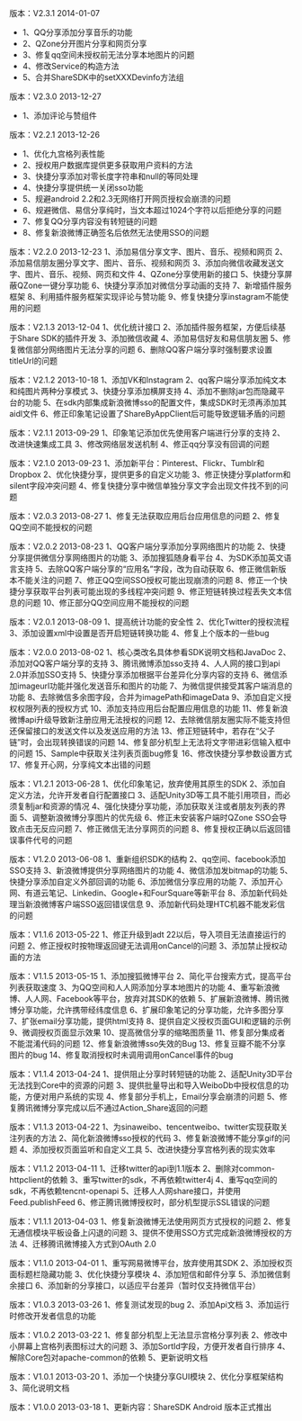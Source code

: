 版本：V2.3.1 2014-01-07
- 1、QQ分享添加分享音乐的功能
- 2、QZone分开图片分享和网页分享
- 3、修复qq空间未授权前无法分享本地图片的问题
- 4、修改Service的构造方法
- 5、合并ShareSDK中的setXXXDevinfo方法组

版本：V2.3.0 2013-12-27
- 1、添加评论与赞组件

版本：V2.2.1 2013-12-26
- 1、优化九宫格列表性能
- 2、授权用户数据库提供更多获取用户资料的方法
- 3、快捷分享添加对零长度字符串和null的等同处理
- 4、快捷分享提供统一关闭sso功能
- 5、规避android 2.2和2.3无网络打开网页授权会崩溃的问题
- 6、规避微信、易信分享纯时，当文本超过1024个字符以后拒绝分享的问题
- 7、修复QQ分享内容没有转短链的问题
- 8、修复新浪微博正确签名后依然无法使用SSO的问题

版本：V2.2.0 2013-12-23
1、添加易信分享文字、图片、音乐、视频和网页
2、添加易信朋友圈分享文字、图片、音乐、视频和网页
3、添加向微信收藏发送文字、图片、音乐、视频、网页和文件
4、QZone分享使用新的接口
5、快捷分享屏蔽QZone一键分享功能
6、快捷分享添加对微信分享动画的支持
7、新增插件服务框架
8、利用插件服务框架实现评论与赞功能
9、修复快捷分享instagram不能使用的问题

版本：V2.1.3 2013-12-04
1、优化统计接口
2、添加插件服务框架，方便后续基于Share SDK的插件开发
3、添加微信收藏
4、添加易信好友和易信朋友圈
5、修复微信部分网络图片无法分享的问题
6、删除QQ客户端分享时强制要求设置titleUrl的问题

版本：V2.1.2 2013-10-18
1、添加VK和Instagram
2、qq客户端分享添加纯文本和纯图片两种分享模式
3、快捷分享添加横屏支持
4、添加不删除jar包而隐藏平台的功能
5、在sdk内部集成新浪微博sso的配置文件，集成SDK时无须再添加其aidl文件
6、修正印象笔记设置了ShareByAppClient后可能导致逻辑矛盾的问题

版本：V2.1.1 2013-09-29
1、印象笔记添加优先使用客户端进行分享的支持
2、改进快速集成工具
3、修改网络层发送机制
4、修正qq分享没有回调的问题

版本：V2.1.0 2013-09-23
1、添加新平台：Pinterest、Flickr、Tumblr和Dropbox
2、优化快捷分享，提供更多的自定义功能
3、修正快捷分享platform和silent字段冲突问题
4、修复快捷分享中微信单独分享文字会出现文件找不到的问题

版本：V2.0.3 2013-08-27
1、修复无法获取应用后台应用信息的问题
2、修复QQ空间不能授权的问题

版本：V2.0.2 2013-08-23
1、QQ客户端分享添加分享网络图片的功能
2、快捷分享提供微信分享网络图片的功能
3、添加搜狐随身看平台
4、为SDK添加英文语言支持
5、去除QQ客户端分享的“应用名”字段，改为自动获取
6、修正微信新版本不能关注的问题
7、修正QQ空间SSO授权可能出现崩溃的问题
8、修正一个快捷分享获取平台列表可能出现的多线程冲突问题
9、修正短链转换过程丢失文本信息的问题
10、修正部分QQ空间应用不能授权的问题

版本：V2.0.1 2013-08-09
1、提高统计功能的安全性
2、优化Twitter的授权流程
3、添加设置xml中设置是否开启短链转换功能
4、修复上个版本的一些bug

版本：V2.0.0 2013-08-02
1、核心类改名具体参看SDK说明文档和JavaDoc
2、添加对QQ客户端分享的支持
3、腾讯微博添加sso支持
4、人人网的接口到api 2.0并添加SSO支持
5、快捷分享添加根据平台差异化分享内容的支持
6、微信添加imageurl功能并强化发送音乐和图片的功能
7、为微信提供接受其客户端消息的功能
8、去除微信多余图字段，合并为imagePath和imageData
9、添加自定义授权权限列表的授权方式
10、添加支持应用后台配置应用信息的功能
11、修复新浪微博api升级导致新注册应用无法授权的问题
12、去除微信朋友圈实际不能支持但还保留接口的发送文件以及发送应用的方法
13、修正短链转中，若存在“父子链”时，会出现转换错误的问题
14、修复部分机型上无法将文字带进彩信输入框中的问题
15、Sample中获取关注列表页面bug修复
16、修改快捷分享参数设置方式
17、修复开心网，分享纯文本出错的问题

版本：V1.2.1 2013-06-28
1、优化印象笔记，放弃使用其原生的SDK
2、添加自定义方法，允许开发者自行配置接口
3、适配Unity3D等工具不能引用项目，而必须复制jar和资源的情况
4、强化快捷分享功能，添加获取关注或者朋友列表的界面
5、调整新浪微博分享图片的优先级
6、修正未安装客户端时QZone SSO会导致点击无反应问题
7、修正微信无法分享网页的问题
8、修复授权正确以后返回错误事件代号的问题

版本：V1.2.0 2013-06-08
1、重新组织SDK的结构
2、qq空间、facebook添加SSO支持
3、新浪微博提供分享网络图片的功能
4、微信添加发bitmap的功能
5、快捷分享添加自定义外部回调的功能
6、添加微信分享应用的功能
7、添加开心网、有道云笔记、Linkedin、Google+和FourSquare等新平台
8、添加新代码处理当新浪微博客户端SSO返回错误信息
9、添加新代码处理HTC机器不能发彩信的问题

版本：V1.1.6 2013-05-22
1、修正升级到adt 22以后，导入项目无法直接运行的问题
2、修正授权时按物理返回键无法调用onCancel的问题
3、添加禁止授权动画的方法

版本：V1.1.5 2013-05-15
1、添加搜狐微博平台
2、简化平台搜索方式，提高平台列表获取速度
3、为QQ空间和人人网添加分享本地图片的功能
4、重写新浪微博、人人网、Facebook等平台，放弃对其SDK的依赖
5、扩展新浪微博、腾讯微博分享功能，允许携带经纬度信息
6、扩展印象笔记的分享功能，允许多图分享
7、扩张email分享功能，提供html支持
8、提供自定义授权页面GUI和逻辑的示例
9、微调授权页面显示效果
10、提高微信分享的缩略图质量
11、修复部分集成者不能混淆代码的问题
12、修复新浪微博sso失效的Bug
13、修复豆瓣不能不分享图片的bug
14、修复取消授权时未调用调用onCancel事件的bug

版本：V1.1.4 2013-04-24
1、提供阻止分享时转短链的功能
2、适配Unity3D平台无法找到Core中的资源的问题
3、提供批量导出和导入WeiboDb中授权信息的功能，方便对用户系统的实现
4、修复部分手机上，Email分享会崩溃的问题
5、修复腾讯微博分享完成以后不通过Action_Share返回的问题

版本：V1.1.3 2013-04-22
1、为sinaweibo、tencentweibo、twitter实现获取关注列表的方法
2、简化新浪微博sso授权的代码
3、修复新浪微博不能分享gif的问题
4、添加授权页面监听和自定义工具
5、改进快捷分享宫格列表的现实效率

版本：V1.1.2 2013-04-11
1、迁移twitter的api到1.1版本
2、删除对common-httpclient的依赖
3、重写twitter的sdk，不再依赖twitter4j
4、重写qq空间的sdk，不再依赖tencnt-openapi
5、迁移人人网share接口，并使用Feed.publishFeed
6、修正腾讯微博授权时，部分机型提示SSL错误的问题

版本：V1.1.1 2013-04-03
1、修复新浪微博无法使用网页方式授权的问题
2、修复无通信模块平板设备上闪退的问题
3、提供不使用SSO方式完成新浪微博授权的方法
4、迁移腾讯微博接入方式到OAuth 2.0

版本：V1.1.0 2013-04-01
1、重写网易微博平台，放弃使用其SDK
2、添加授权页面标题栏隐藏功能
3、优化快捷分享模块
4、添加短信和邮件分享
5、添加微信剩余接口
6、添加新的分享接口，以适应平台差异（暂时仅支持微信平台）

版本：V1.0.3 2013-03-26
1、修复测试发现的bug
2、添加Api文档
3、添加运行时修改开发者信息的功能

版本：V1.0.2 2013-03-22
1、修复部分机型上无法显示宫格分享列表
2、修改中小屏幕上宫格列表图标过大的问题
3、添加SortId字段，方便开发者自行排序
4、解除Core包对apache-common的依赖
5、更新说明文档

版本：V1.0.1 2013-03-20
1、添加一个快捷分享GUI模块
2、优化分享框架结构
3、简化说明文档

版本：V1.0.0 2013-03-18
1、更新内容：ShareSDK Android 版本正式推出
